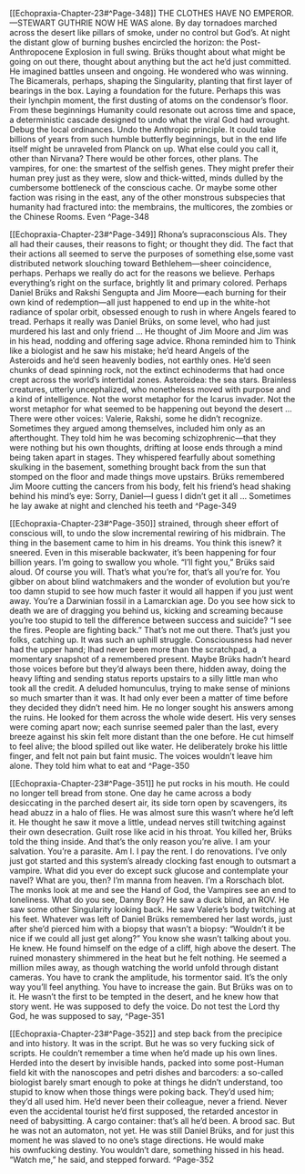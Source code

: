 [[Echopraxia-Chapter-23#^Page-348]]
THE CLOTHES HAVE NO EMPEROR.
—STEWART GUTHRIE
NOW HE WAS alone. By day tornadoes marched across the desert like pillars of smoke, under no control but God’s. At night the distant glow of burning bushes encircled the horizon: the Post-Anthropocene Explosion in full swing. Brüks thought about what might be going on out there, thought about anything but the act he’d just committed. He imagined battles unseen and ongoing. He wondered who was winning.
The Bicamerals, perhaps, shaping the Singularity, planting that first layer of bearings in the box. Laying a foundation for the future. Perhaps this was their lynchpin moment, the first dusting of atoms on the condensor’s floor. From these beginnings Humanity could resonate out across time and space, a deterministic cascade designed to undo what the viral God had wrought. Debug the local ordinances. Undo the Anthropic principle. It could take billions of years from such humble butterfly beginnings, but in the end life itself might be unraveled from Planck on up.
What else could you call it, other than Nirvana?
There would be other forces, other plans. The vampires, for one: the smartest of the selfish genes. They might prefer their human prey just as they were, slow and thick-witted, minds dulled by the cumbersome bottleneck of the conscious cache. Or maybe some other faction was rising in the east, any of the other monstrous subspecies that humanity had fractured into: the membrains, the multicores, the zombies or the Chinese Rooms. Even ^Page-348

[[Echopraxia-Chapter-23#^Page-349]]
Rhona’s supraconscious AIs. They all had their causes, their reasons to fight; or thought they did.
The fact that their actions all seemed to serve the purposes of something else,some vast distributed network slouching toward Bethlehem—sheer coincidence, perhaps. Perhaps we really do act for the reasons we believe. Perhaps everything’s right on the surface, brightly lit and primary colored. Perhaps Daniel Brüks and Rakshi Sengupta and Jim Moore—each burning for their own kind of redemption—all just happened to end up in the white-hot radiance of spolar orbit, obsessed enough to rush in where Angels feared to tread.
Perhaps it really was Daniel Brüks, on some level, who had just murdered his last and only friend …
He thought of Jim Moore and Jim was in his head, nodding and offering sage advice. Rhona reminded him to Think like a biologist and he saw his mistake; he’d heard Angels of the Asteroids and he’d seen heavenly bodies, not earthly ones. He’d seen chunks of dead spinning rock, not the extinct echinoderms that had once crept across the world’s intertidal zones. Asteroidea: the sea stars. Brainless creatures, utterly uncephalized, who nonetheless moved with purpose and a kind of intelligence. Not the worst metaphor for the Icarus invader. Not the worst metaphor for what seemed to be happening out beyond the desert …
There were other voices: Valerie, Rakshi, some he didn’t recognize. Sometimes they argued among themselves, included him only as an afterthought. They told him he was becoming schizophrenic—that they were nothing but his own thoughts, drifting at loose ends through a mind being taken apart in stages. They whispered fearfully about something skulking in the basement, something brought back from the sun that stomped on the floor and made things move upstairs. Brüks remembered Jim Moore cutting the cancers from his body, felt his friend’s head shaking behind his mind’s eye: Sorry, Daniel—I guess I didn’t get it all …
Sometimes he lay awake at night and clenched his teeth and ^Page-349

[[Echopraxia-Chapter-23#^Page-350]]
strained, through sheer effort of conscious will, to undo the slow incremental rewiring of his midbrain. The thing in the basement came to him in his dreams. You think this isnew? it sneered. Even in this miserable backwater, it’s been happening for four billion years. I’m going to swallow you whole.
“I’ll fight you,” Brüks said aloud.
Of course you will. That’s what you’re for, that’s all you’re for. You gibber on about blind watchmakers and the wonder of evolution but you’re too damn stupid to see how much faster it would all happen if you just went away. You’re a Darwinian fossil in a Lamarckian age. Do you see how sick to death we are of dragging you behind us, kicking and screaming because you’re too stupid to tell the difference between success and suicide?
“I see the fires. People are fighting back.”
That’s not me out there. That’s just you folks, catching up.
It was such an uphill struggle. Consciousness had never had the upper hand; Ihad never been more than the scratchpad, a momentary snapshot of a remembered present. Maybe Brüks hadn’t heard those voices before but they’d always been there, hidden away, doing the heavy lifting and sending status reports upstairs to a silly little man who took all the credit. A deluded homunculus, trying to make sense of minions so much smarter than it was.
It had only ever been a matter of time before they decided they didn’t need him.
He no longer sought his answers among the ruins. He looked for them across the whole wide desert. His very senses were coming apart now; each sunrise seemed paler than the last, every breeze against his skin felt more distant than the one before. He cut himself to feel alive; the blood spilled out like water. He deliberately broke his little finger, and felt not pain but faint music. The voices wouldn’t leave him alone. They told him what to eat and ^Page-350

[[Echopraxia-Chapter-23#^Page-351]]
he put rocks in his mouth. He could no longer tell bread from stone.
One day he came across a body desiccating in the parched desert air, its side torn open by scavengers, its head abuzz in a halo of flies. He was almost sure this wasn’t where he’d left it. He thought he saw it move a little, undead nerves still twitching against their own desecration. Guilt rose like acid in his throat.
You killed her, Brüks told the thing inside.
And that’s the only reason you’re alive. I am your salvation.
You’re a parasite.
Am I. I pay the rent. I do renovations. I’ve only just got started and this system’s already clocking fast enough to outsmart a vampire. What did you ever do except suck glucose and contemplate your navel?
What are you, then?
I’m manna from heaven. I’m a Rorschach blot. The monks look at me and see the Hand of God, the Vampires see an end to loneliness. What do you see, Danny Boy?
He saw a duck blind, an ROV. He saw some other Singularity looking back. He saw Valerie’s body twitching at his feet. Whatever was left of Daniel Brüks remembered her last words, just after she’d pierced him with a biopsy that wasn’t a biopsy: “Wouldn’t it be nice if we could all just get along?”
You know she wasn’t talking about you.
He knew.
He found himself on the edge of a cliff, high above the desert. The ruined monastery shimmered in the heat but he felt nothing. He seemed a million miles away, as though watching the world unfold through distant cameras. You have to crank the amplitude, his tormentor said. It’s the only way you’ll feel anything. You have to increase the gain.
But Brüks was on to it. He wasn’t the first to be tempted in the desert, and he knew how that story went. He was supposed to defy the voice. Do not test the Lord thy God, he was supposed to say, ^Page-351

[[Echopraxia-Chapter-23#^Page-352]]
and step back from the precipice and into history. It was in the script.
But he was so very fucking sick of scripts. He couldn’t remember a time when he’d made up his own lines. Herded into the desert by invisible hands, packed into some post-Human field kit with the nanoscopes and petri dishes and barcoders: a so-called biologist barely smart enough to poke at things he didn’t understand, too stupid to know when those things were poking back. They’d used him; they’d all used him. He’d never been their colleague, never a friend. Never even the accidental tourist he’d first supposed, the retarded ancestor in need of babysitting. A cargo container: that’s all he’d been. A brood sac.
But he was not an automaton, not yet. He was still Daniel Brüks, and for just this moment he was slaved to no one’s stage directions. He would make his ownfucking destiny.
You wouldn’t dare, something hissed in his head.
“Watch me,” he said, and stepped forward. ^Page-352